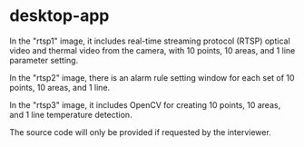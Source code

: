 # desktop-app
In the "rtsp1" image, it includes real-time streaming protocol (RTSP) optical video and thermal video from the camera, with 10 points, 10 areas, and 1 line parameter setting.

In the "rtsp2" image, there is an alarm rule setting window for each set of 10 points, 10 areas, and 1 line.

In the "rtsp3" image, it includes OpenCV for creating 10 points, 10 areas, and 1 line temperature detection.

The source code will only be provided if requested by the interviewer.
